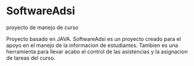 # SoftwareAdsi
proyecto de manejo de curso

Proyecto basado en JAVA.
SoftwareAdsi es un proyecto creado para el apoyo en el manejo de la informacion de estudiantes.
Tambien es una herramienta para llevar acabo el control de las asistencias y la asignacion de tareas
del curso.
